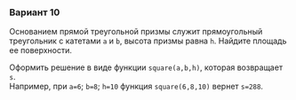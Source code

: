 ### Вариант 10

Основанием прямой треугольной призмы служит прямоугольный треугольник с катетами `a` и `b`, высота призмы равна `h`. Найдите площадь ее поверхности.

Оформить решение в виде функции `square(a,b,h)`, которая возвращает `s`.  
Например, при `a=6`; `b=8`; `h=10` функция `square(6,8,10)` вернет `s=288`.
